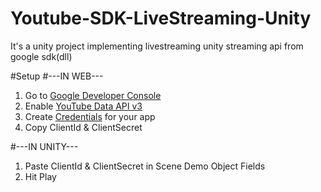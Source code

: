 # Youtube-SDK-LiveStreaming-Unity
It's a unity project implementing livestreaming unity streaming api from google sdk(dll)

#Setup
#---IN WEB---
1. Go to [Google Developer Console](https://console.developers.google.com/apis/dashboard) 
2. Enable [YouTube Data API v3](https://console.developers.google.com/apis/library/youtube.googleapis.com?id=125bab65-cfb6-4f25-9826-4dcc309bc508)
3. Create [Credentials](https://console.developers.google.com/apis/credentials) for your app
4. Copy ClientId & ClientSecret   
   
#---IN UNITY---
1. Paste ClientId & ClientSecret in Scene Demo Object Fields
2. Hit Play

